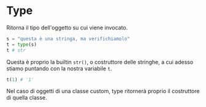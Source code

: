 # Type

Ritorna il tipo dell'oggetto su cui viene invocato.

```python
s = "questa è una stringa, ma verifichiamolo"
t = type(s)
t # str
```

Questa è proprio la builtin `str()`, o costruttore delle stringhe, a cui adesso stiamo puntando con la nostra variabile `t`.

```python
t(1) # '1'
```

Nel caso di oggetti di una classe custom, type ritornerà proprio il costruttore di quella classe.